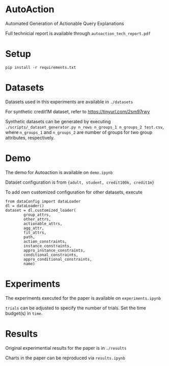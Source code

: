 # AutoAction

Automated Generation of Actionable Query Explanations

Full technicial report is available through `autoaction_tech_report.pdf`


# Setup
`pip install -r requirements.txt`


# Datasets

Datasets used in this experiments are available in `./datasets`

For synthetic credit1M dataset, refer to https://tinyurl.com/2sm97rwy

Synthetic datasets can be generated by executing `./scripts/_dataset_generator.py n_rows n_groups_1 n_groups_2 test.csv`, where `n_groups_1` and `n_groups_2` are number of groups for two group attributes, respectively.


# Demo
The demo for Autoaction is available on `demo.ipynb`

Dataset configuration is from `{adult, student, credit100k, credit1m}`

To add own customized configuration for other datasets, execute

```
from dataConfig import dataLoader
dl = dataLoader()
dataset = dl.customized_loader(
        group_attrs,
        other_attrs,
        actionable_attrs,
        agg_attr,
        fit_attrs,
        path,
        action_constraints,
        instance_constraints,
        appro_instance_constraints,
        conditional_constraints,
        appro_conditional_constraints,
        name)
```

# Experiments

The experiments executed for the paper is available on `experiments.ipynb`

`trials` can be adjusted to specify the number of trials. Set the time budget(s) in `time`.

# Results

Original experimential results for the paper is in `./results`

Charts in the paper can be reproduced via `results.ipynb`
